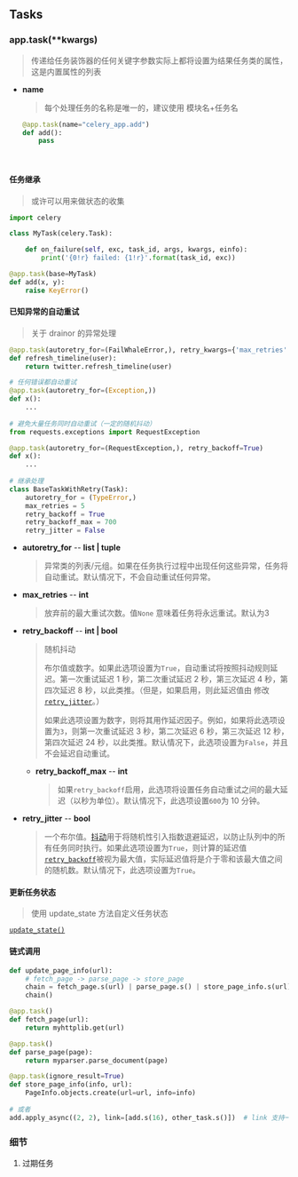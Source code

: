 ## Tasks

### app.task(**kwargs)

> 传递给任务装饰器的任何关键字参数实际上都将设置为结果任务类的属性，这是内置属性的列表

- **name**

  > 每个处理任务的名称是唯一的，建议使用 模块名+任务名

  ```python
  @app.task(name="celery_app.add")
  def add(): 
      pass
  ```

  

​	



#### 任务继承

> 或许可以用来做状态的收集

```python
import celery

class MyTask(celery.Task):

    def on_failure(self, exc, task_id, args, kwargs, einfo):
        print('{0!r} failed: {1!r}'.format(task_id, exc))

@app.task(base=MyTask)
def add(x, y):
    raise KeyError()
```

#### 已知异常的自动重试

> 关于 drainor 的异常处理

```python
@app.task(autoretry_for=(FailWhaleError,), retry_kwargs={'max_retries': 5})
def refresh_timeline(user):
    return twitter.refresh_timeline(user)	

# 任何错误都自动重试
@app.task(autoretry_for=(Exception,))
def x():
    ...
    
# 避免大量任务同时自动重试（一定的随机抖动）
from requests.exceptions import RequestException

@app.task(autoretry_for=(RequestException,), retry_backoff=True)
def x():
    ...
    
# 继承处理
class BaseTaskWithRetry(Task):
    autoretry_for = (TypeError,)
    max_retries = 5
    retry_backoff = True
    retry_backoff_max = 700
    retry_jitter = False
```

- **autoretry_for**  --  **list | tuple**

  > 异常类的列表/元组。如果在任务执行过程中出现任何这些异常，任务将自动重试。默认情况下，不会自动重试任何异常。

- **max_retries**   --  **int**

  > 放弃前的最大重试次数。值`None` 意味着任务将永远重试。默认为3	

- **retry_backoff**   --  **int | bool**

  > 随机抖动
  >
  > 布尔值或数字。如果此选项设置为`True`，自动重试将按照抖动规则延迟。第一次重试延迟 1 秒，第二次重试延迟 2 秒，第三次延迟 4 秒，第四次延迟 8 秒，以此类推。（但是，如果启用，则此延迟值由 修改 [`retry_jitter`](https://docs.celeryq.dev/en/stable/userguide/tasks.html#Task.retry_jitter)。）
  >
  > 如果此选项设置为数字，则将其用作延迟因子。例如，如果将此选项设置为`3`，则第一次重试延迟 3 秒，第二次延迟 6 秒，第三次延迟 12 秒，第四次延迟 24 秒，以此类推。默认情况下，此选项设置为`False`，并且不会延迟自动重试。

  - **retry_backoff_max**   --  **int**

    > 如果`retry_backoff`启用，此选项将设置任务自动重试之间的最大延迟（以秒为单位）。默认情况下，此选项设置`600`为 10 分钟。

- **retry_jitter** -- **bool**

  > 一个布尔值。[抖动](https://en.wikipedia.org/wiki/Jitter)用于将随机性引入指数退避延迟，以防止队列中的所有任务同时执行。如果此选项设置为`True`，则计算的延迟值[`retry_backoff`](https://docs.celeryq.dev/en/stable/userguide/tasks.html#Task.retry_backoff)被视为最大值，实际延迟值将是介于零和该最大值之间的随机数。默认情况下，此选项设置为`True`。

#### 更新任务状态

> 使用 update_state 方法自定义任务状态

[`update_state()`](https://docs.celeryq.dev/en/stable/reference/celery.app.task.html#celery.app.task.Task.update_state)



#### 链式调用

```python
def update_page_info(url):
    # fetch_page -> parse_page -> store_page
    chain = fetch_page.s(url) | parse_page.s() | store_page_info.s(url)
    chain()

@app.task()
def fetch_page(url):
    return myhttplib.get(url)

@app.task()
def parse_page(page):
    return myparser.parse_document(page)

@app.task(ignore_result=True)
def store_page_info(info, url):
    PageInfo.objects.create(url=url, info=info)
    
# 或者
add.apply_async((2, 2), link=[add.s(16), other_task.s()])  # link 支持一个列表
```



### 细节

1. 过期任务

